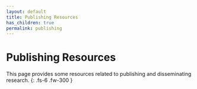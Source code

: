 ```yaml
---
layout: default
title: Publishing Resources
has_children: true
permalink: publishing
---
```


# Publishing Resources

This page provides some resources related to publishing and disseminating research.
{: .fs-6 .fw-300 }